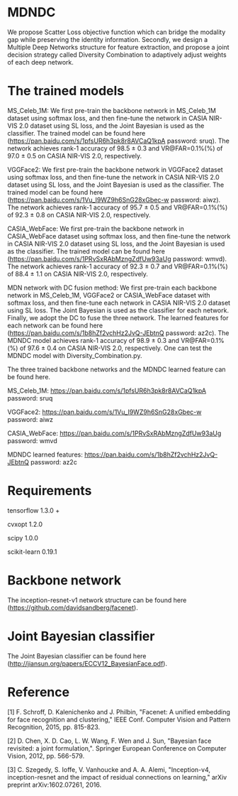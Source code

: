 # MDNDC
We propose Scatter Loss objective function which can bridge the modality gap while preserving the identity information. Secondly, we design a Multiple Deep Networks structure for feature extraction, and propose a joint decision strategy called Diversity Combination to adaptively adjust weights of each deep network.

# The trained models
MS_Celeb_1M: We first pre-train the backbone network in MS_Celeb_1M dataset using softmax loss, and then fine-tune the network in CASIA NIR-VIS 2.0 dataset using SL loss, and the Joint Bayesian is used as the classifier. The trained model can be found here (https://pan.baidu.com/s/1pfsUR6h3pk8r8AVCaQ1kpA  password: sruq). The network achieves rank-1 accuracy of 98.5 ± 0.3 and VR@FAR=0.1%(%) of 97.0 ± 0.5 on CASIA NIR-VIS 2.0, respectively.

VGGFace2: We first pre-train the backbone network in VGGFace2 dataset using softmax loss, and then fine-tune the network in CASIA NIR-VIS 2.0 dataset using SL loss, and the Joint Bayesian is used as the classifier. The trained model can be found here (https://pan.baidu.com/s/1Vu_I9WZ9h6SnG28xGbec-w  password: aiwz). The network achieves rank-1 accuracy of 95.7 ± 0.5 and VR@FAR=0.1%(%) of 92.3 ± 0.8 on CASIA NIR-VIS 2.0, respectively.
 
CASIA_WebFace: We first pre-train the backbone network in CASIA_WebFace dataset using softmax loss, and then fine-tune the network in CASIA NIR-VIS 2.0 dataset using SL loss, and the Joint Bayesian is used as the classifier. The trained model can be found here (https://pan.baidu.com/s/1PRvSxRAbMzngZdfUw93aUg  password: wmvd). The network achieves rank-1 accuracy of 92.3 ± 0.7 and VR@FAR=0.1%(%) of 88.4 ± 1.1 on CASIA NIR-VIS 2.0, respectively.

MDN network with DC fusion method: We first pre-train each backbone network in MS_Celeb_1M, VGGFace2 or CASIA_WebFace dataset with softmax loss, and then fine-tune each network in CASIA NIR-VIS 2.0 dataset using SL loss. The Joint Bayesian is used as the classifier for each network. Finally, we adopt the DC to fuse the three network. The learned features for each network can be found here (https://pan.baidu.com/s/1b8hZf2vchHz2JvQ-JEbtnQ  password: az2c). The MDNDC model achieves rank-1 accuracy of 98.9 ± 0.3 and VR@FAR=0.1%(%) of 97.6 ± 0.4 on CASIA NIR-VIS 2.0, respectively. One can test the MDNDC model with Diversity_Combination.py. 

The three trained backbone networks and the MDNDC learned feature can be found here.

MS_Celeb_1M: https://pan.baidu.com/s/1pfsUR6h3pk8r8AVCaQ1kpA  password: sruq

VGGFace2: https://pan.baidu.com/s/1Vu_I9WZ9h6SnG28xGbec-w  password: aiwz

CASIA_WebFace: https://pan.baidu.com/s/1PRvSxRAbMzngZdfUw93aUg  password: wmvd

MDNDC learned features: https://pan.baidu.com/s/1b8hZf2vchHz2JvQ-JEbtnQ  password: az2c

# Requirements
tensorflow 1.3.0 + 

cvxopt 1.2.0 

scipy 1.0.0 

scikit-learn 0.19.1 

# Backbone network
The inception-resnet-v1 network structure can be found here (https://github.com/davidsandberg/facenet). 

# Joint Bayesian classifier
The Joint Bayesian classifier can be found here (http://jiansun.org/papers/ECCV12_BayesianFace.pdf).

# Reference
[1] F. Schroff, D. Kalenichenko and J. Philbin, "Facenet: A unified embedding for face recognition and clustering," IEEE Conf. Computer Vision and Pattern Recognition, 2015, pp. 815-823.

[2] D. Chen, X. D. Cao, L. W. Wang, F. Wen and J. Sun, "Bayesian face revisited: a joint formulation,". Springer European Conference on Computer Vision, 2012, pp. 566-579.

[3] C. Szegedy, S. Ioffe, V. Vanhoucke and A. A. Alemi, "Inception-v4, inception-resnet and the impact of residual connections on learning," arXiv preprint arXiv:1602.07261, 2016.

